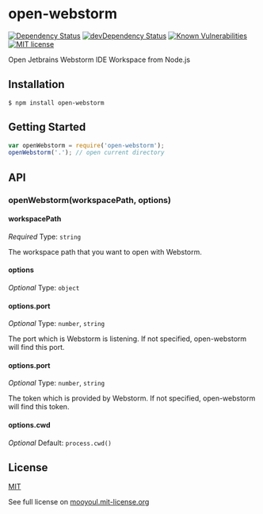 # open-webstorm
[![Dependency Status](https://david-dm.org/mooyoul/open-webstorm.svg)](https://david-dm.org/mooyoul/open-webstorm)
[![devDependency Status](https://david-dm.org/mooyoul/open-webstorm/dev-status.svg)](https://david-dm.org/mooyoul/open-webstorm#info=devDependencies)
[![Known Vulnerabilities](https://snyk.io/test/github/mooyoul/open-webstorm/badge.svg)](https://snyk.io/test/github/mooyoul/open-webstorm)
[![MIT license](http://img.shields.io/badge/license-MIT-blue.svg)](http://mooyoul.mit-license.org/)

Open Jetbrains Webstorm IDE Workspace from Node.js


## Installation
```
$ npm install open-webstorm
```

## Getting Started
```javascript
var openWebstorm = require('open-webstorm');
openWebstorm('.'); // open current directory
```


## API
### openWebstorm(workspacePath, options)
#### workspacePath

*Required*
Type: `string`

The workspace path that you want to open with Webstorm.

#### options

*Optional*
Type: `object`

#### options.port
*Optional*
Type: `number`, `string`

The port which is Webstorm is listening.
If not specified, open-webstorm will find this port.

#### options.port
*Optional*
Type: `number`, `string`

The token which is provided by Webstorm.
If not specified, open-webstorm will find this token.

#### options.cwd
*Optional*
Default: `process.cwd()`



## License
[MIT](LICENSE)

See full license on [mooyoul.mit-license.org](http://mooyoul.mit-license.org/)
